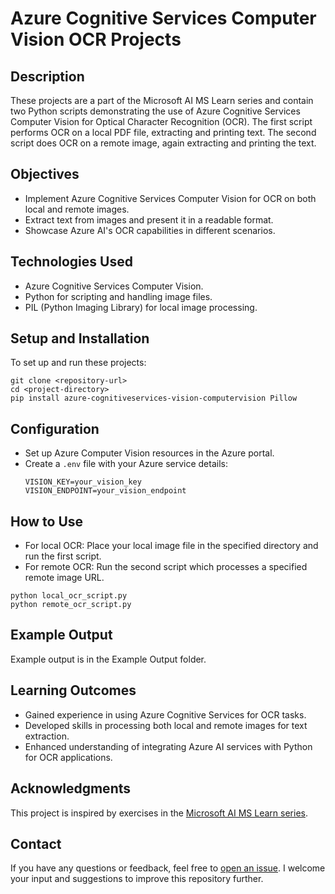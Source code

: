 # Azure Cognitive Services Computer Vision OCR Projects

## Description
These projects are a part of the Microsoft AI MS Learn series and contain two Python scripts demonstrating the use of Azure Cognitive Services Computer Vision for Optical Character Recognition (OCR). The first script performs OCR on a local PDF file, extracting and printing text. The second script does OCR on a remote image, again extracting and printing the text. 

## Objectives
- Implement Azure Cognitive Services Computer Vision for OCR on both local and remote images.
- Extract text from images and present it in a readable format.
- Showcase Azure AI's OCR capabilities in different scenarios.

## Technologies Used
- Azure Cognitive Services Computer Vision.
- Python for scripting and handling image files.
- PIL (Python Imaging Library) for local image processing.

## Setup and Installation
To set up and run these projects:

```
git clone <repository-url>
cd <project-directory>
pip install azure-cognitiveservices-vision-computervision Pillow
```

## Configuration
- Set up Azure Computer Vision resources in the Azure portal.
- Create a `.env` file with your Azure service details:
  ```
  VISION_KEY=your_vision_key
  VISION_ENDPOINT=your_vision_endpoint
  ```

## How to Use
- For local OCR: Place your local image file in the specified directory and run the first script.
- For remote OCR: Run the second script which processes a specified remote image URL.

```
python local_ocr_script.py
python remote_ocr_script.py
```

## Example Output
Example output is in the Example Output folder.

## Learning Outcomes
- Gained experience in using Azure Cognitive Services for OCR tasks.
- Developed skills in processing both local and remote images for text extraction.
- Enhanced understanding of integrating Azure AI services with Python for OCR applications.

## Acknowledgments
This project is inspired by exercises in the [Microsoft AI MS Learn series](https://learn.microsoft.com/en-us/training/).

## Contact

If you have any questions or feedback, feel free to [open an issue](https://github.com/b8234/Azure-AI-Projects/issues/new). I welcome your input and suggestions to improve this repository further.
